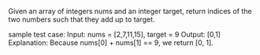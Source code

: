 Given an array of integers nums and an integer target, return indices of the two numbers such that they add up to target.

sample test case:
            Input: nums = [2,7,11,15], target = 9
            Output: [0,1]
            Explanation: Because nums[0] + nums[1] == 9, we return [0, 1].
